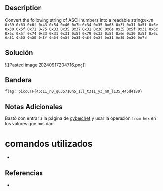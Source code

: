 ## Description
Convert the following string of ASCII numbers into a readable string:`0x70 0x69 0x63 0x6f 0x43 0x54 0x46 0x7b 0x34 0x35 0x63 0x31 0x31 0x5f 0x6e 0x30 0x5f 0x71 0x75 0x33 0x35 0x37 0x31 0x30 0x6e 0x35 0x5f 0x31 0x6c 0x6c 0x5f 0x74 0x33 0x31 0x31 0x5f 0x79 0x33 0x5f 0x6e 0x30 0x5f 0x6c 0x31 0x33 0x35 0x5f 0x34 0x34 0x35 0x64 0x34 0x31 0x38 0x30 0x7d`

## Solución
![[Pasted image 20240917204716.png]]

## Bandera
```shell
flag: picoCTF{45c11_n0_qu35710n5_1ll_t311_y3_n0_l135_445d4180}
```
## Notas Adicionales
Bastó con entrar a la página de [cyberchef](https://gchq.github.io/CyberChef/) y usar la operación ``from hex`` en los valores que nos dan. 

# comandos utilizados
-  
## Referencias
- 